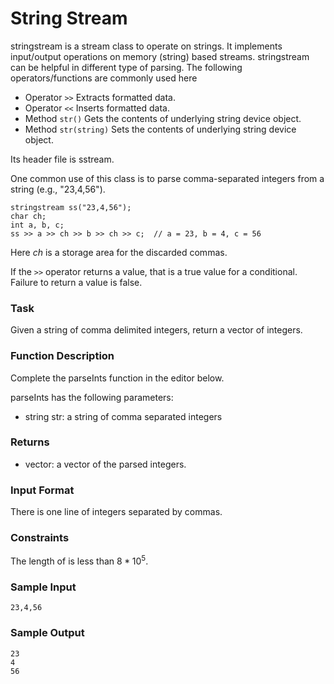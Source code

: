 # String Stream

stringstream is a stream class to operate on strings. It implements input/output operations on memory (string) based streams. stringstream can be helpful in different type of parsing. The following operators/functions are commonly used here

- Operator `>>` Extracts formatted data.
- Operator `<<` Inserts formatted data.
- Method `str()` Gets the contents of underlying string device object.
- Method `str(string)` Sets the contents of underlying string device object.

Its header file is sstream.

One common use of this class is to parse comma-separated integers from a string (e.g., "23,4,56").

```
stringstream ss("23,4,56");
char ch;
int a, b, c;
ss >> a >> ch >> b >> ch >> c;  // a = 23, b = 4, c = 56
```

Here $ch$ is a storage area for the discarded commas.

If the `>>` operator returns a value, that is a true value for a conditional. Failure to return a value is false.

### Task

Given a string of comma delimited integers, return a vector of integers.

### Function Description

Complete the parseInts function in the editor below.

parseInts has the following parameters:

- string str: a string of comma separated integers

### Returns

- vector<int>: a vector of the parsed integers.

### Input Format

There is one line of integers separated by commas.

### Constraints

The length of is less than $8*10^5$.

### Sample Input

```
23,4,56
```

### Sample Output

```
23
4
56
```
